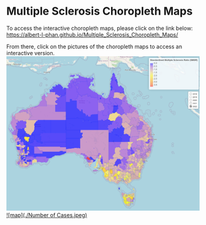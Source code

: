 # Multiple Sclerosis Choropleth Maps

To access the interactive choropleth maps, please click on the link below:
https://albert-l-phan.github.io/Multiple_Sclerosis_Choropleth_Maps/

From there, click on the pictures of the choropleth maps to access an interactive version.
[![map](./SMSR.jpeg)](./SMSR.html)
[![map](./Number of Cases.jpeg)](./Number_of_Cases.html)
